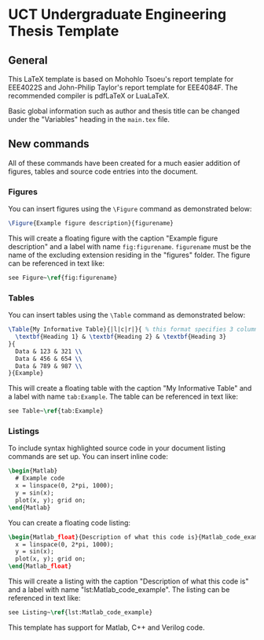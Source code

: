 # UCT Undergraduate Engineering Thesis Template

## General

This LaTeX template is based on Mohohlo Tsoeu's report template for EEE4022S and John-Philip Taylor's report template for EEE4084F. The recommended compiler is pdfLaTeX or LuaLaTeX.

Basic global information such as author and thesis title can be changed under the "Variables" heading in the `main.tex` file.


## New commands

All of these commands have been created for a much easier addition of figures, tables and source code entries into the document. 

### Figures

You can insert figures using the `\Figure` command as demonstrated below:

```latex
\Figure{Example figure description}{figurename}
```

This will create a floating figure with the caption "Example figure description" and a label with name `fig:figurename`. `figurename` must be the name of the excluding extension residing in the "figures" folder. The figure can be referenced in text like: 

```latex
see Figure~\ref{fig:figurename}
```

### Tables

You can insert tables using the `\Table` command as demonstrated below:

```latex
\Table{My Informative Table}{|l|c|r|}{ % this format specifies 3 columns with left, centre and right alignment
  \textbf{Heading 1} & \textbf{Heading 2} & \textbf{Heading 3}
}{
  Data & 123 & 321 \\
  Data & 456 & 654 \\
  Data & 789 & 987 \\
}{Example}
```

This will create a floating table with the caption "My Informative Table" and a label with name `tab:Example`. The table can be referenced in text like: 

```latex
see Table~\ref{tab:Example}    
```

### Listings

To include syntax highlighted source code in your document listing commands are set up. You can insert inline code:

```latex
\begin{Matlab}
  # Example code
  x = linspace(0, 2*pi, 1000);
  y = sin(x);
  plot(x, y); grid on;
\end{Matlab}
```

You can create a floating code listing:

```latex
\begin{Matlab_float}{Description of what this code is}{Matlab_code_example}
  x = linspace(0, 2*pi, 1000);
  y = sin(x);
  plot(x, y); grid on;
\end{Matlab_float}
```

This will create a listing with the caption "Description of what this code is" and a label with name "lst:Matlab_code_example". The listing can be referenced in text like:

```latex
see Listing~\ref{lst:Matlab_code_example}
```

This template has support for Matlab, C++ and Verilog code.
